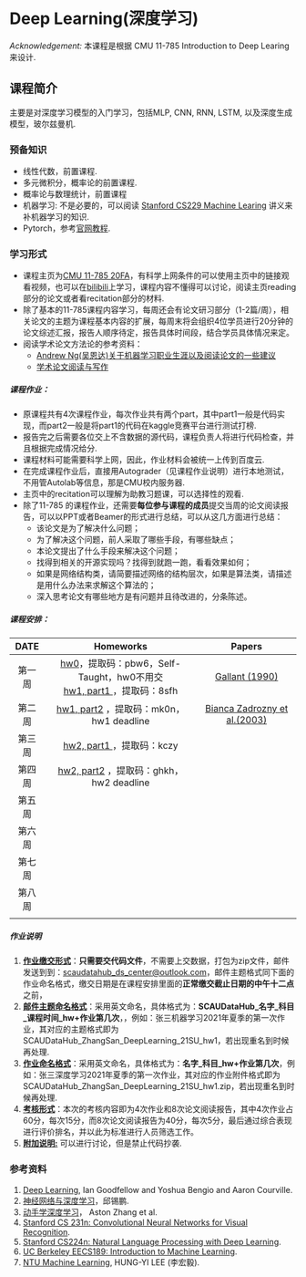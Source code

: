 # Deep Learning(深度学习)

*Acknowledgement:* 本课程是根据 CMU 11-785 Introduction to Deep Learing 来设计.

## 课程简介

主要是对深度学习模型的入门学习，包括MLP, CNN,  RNN, LSTM, 以及深度生成模型，玻尔兹曼机.

### 预备知识

- 线性代数，前置课程.
- 多元微积分，概率论的前置课程.
- 概率论与数理统计，前置课程
- 机器学习: 不是必要的，可以阅读 [Stanford CS229 Machine Learing](http://cs229.stanford.edu/) 讲义来补机器学习的知识.
- Pytorch，参考[官网教程](https://pytorch.org/tutorials/).

### 学习形式

- 课程主页为[CMU 11-785 20FA](http://deeplearning.cs.cmu.edu/F20/index.html)，有科学上网条件的可以使用主页中的链接观看视频，也可以在[bilibili](https://www.bilibili.com/video/BV1B5411G7Je?p=1)上学习，课程内容不懂得可以讨论，阅读主页reading部分的论文或者看recitation部分的材料.
- 除了基本的11-785课程内容学习，每周还会有论文研习部分（1-2篇/周），相关论文的主题为课程基本内容的扩展，每周末将会组织4位学员进行20分钟的论文综述汇报，报告人顺序待定，报告具体时间段，结合学员具体情况来定。
- 阅读学术论文方法论的参考资料：
  - [Andrew Ng(吴恩达)关于机器学习职业生涯以及阅读论文的一些建议](https://mp.weixin.qq.com/s/83V--4IdtOJ4pP-muEiUVw)
  - [学术论文阅读与写作](https://bicmr.pku.edu.cn/~wenzw/paper/read-paper-wenzw.pdf)

##### 课程作业：

- 原课程共有4次课程作业，每次作业共有两个part，其中part1一般是代码实现，而part2一般是将part1的代码在kaggle竞赛平台进行测试打榜.
- 报告完之后需要各位交上不含数据的源代码，课程负责人将进行代码检查，并且根据完成情况给分.
- 课程材料可能需要科学上网，因此，作业材料会被统一上传到百度云.
- 在完成课程作业后，直接用Autograder（见课程作业说明）进行本地测试，不用管Autolab等信息，那是CMU校内服务器.
- 主页中的recitation可以理解为助教习题课，可以选择性的观看.
- 除了11-785 的课程作业，还需要**每位参与课程的成员**提交当周的论文阅读报告，可以以PPT或者Beamer的形式进行总结，可以从这几方面进行总结：
  - 该论文是为了解决什么问题；
  - 为了解决这个问题，前人采取了哪些手段，有哪些缺点；
  - 本论文提出了什么手段来解决这个问题；
  - 找得到相关的开源实现吗？找得到就跑一跑，看看效果如何；
  - 如果是网络结构类，请简要描述网络的结构层次，如果是算法类，请描述是用什么办法来求解这个算法的；
  - 深入思考论文有哪些地方是有问题并且待改进的，分条陈述。

##### 课程安排：

| DATE |                           Homeworks                           | Papers |
| :---------------: | :------------: | :---------------: |
| 第一周 | [hw0](https://pan.baidu.com/s/15PKGnyyN-tmrrRFZ32hy3A)，提取码：pbw6，Self-Taught，hw0不用交<br/>[hw1, part1 ](https://pan.baidu.com/s/1uUwlqTE-rebrgbdyr2J73A)，提取码：8sfh | [Gallant (1990)](https://www.ling.upenn.edu/courses/Fall_2007/cogs501/Gallant1990.pdf) |
| 第二周 | [hw1, part2](https://pan.baidu.com/s/1_s6sFAxWYjfwF5Hf2tMIMA) ，提取码：mk0n，hw1 deadline | [Bianca Zadrozny et al.(2003)](https://hunch.net/~jl/projects/reductions/costing/finalICDM2003.pdf) |
| 第三周 | [hw2, part1 ](https://pan.baidu.com/s/1_O_AHZu8s19BypAaZqqlxQ)，提取码：kczy |  |
| 第四周 | [hw2, part2](https://pan.baidu.com/s/16LYxM7u38LhQMK49Wb8sYg) ，提取码：ghkh，hw2 deadline |  |
|    第五周    |  |  |
| 第六周 |  |  |
| 第七周 |  |  |
| 第八周 |  |        |
|           |                                                              |  |



##### 作业说明

1. **<u>作业缴交形式</u>**：**只需要交代码文件**，不需要上交数据，打包为zip文件，邮件发送到到：scaudatahub_ds_center@outlook.com，邮件主题格式同下面的作业命名格式，缴交日期是在课程安排里面的**正常缴交截止日期的中午十二点**之前，
2. **<u>邮件主题命名格式</u>**：采用英文命名，具体格式为：**SCAUDataHub\_名字\_科目\_课程时间\_hw+作业第几次**，，例如：张三机器学习2021年夏季的第一次作业，其对应的主题格式即为SCAUDataHub_ZhangSan_DeepLearning_21SU_hw1，若出现重名到时候再处理.
3. **<u>作业命名格式</u>**：采用英文命名，具体格式为：**名字\_科目\_hw+作业第几次**，例如：张三深度学习2021年夏季的第一次作业，其对应的作业附件格式即为SCAUDataHub_ZhangSan_DeepLearning_21SU_hw1.zip，若出现重名到时候再处理.
4. <u>**考核形式**</u>：本次的考核内容即为4次作业和8次论文阅读报告，其中4次作业占60分，每次15分，而8次论文阅读报告为40分，每次5分，最后通过综合表现进行评价排名，并以此为标准进行人员筛选工作。
5. **<u>附加说明:</u>** 可以进行讨论，但是禁止代码抄袭.

### 参考资料

1.  [Deep Learning](https://www.deeplearningbook.org/), Ian Goodfellow and Yoshua Bengio and Aaron Courville.
2.  [神经网络与深度学习](https://nndl.github.io/)，邱锡鹏.
3.  [动手学深度学习](https://zh.d2l.ai/)， Aston Zhang et al.
4.  [Stanford CS 231n: Convolutional Neural Networks for Visual Recognition](http://cs231n.stanford.edu/).
5.  [Stanford CS224n: Natural Language Processing with Deep Learning](http://web.stanford.edu/class/cs224n/).
6.  [UC Berkeley EECS189: Introduction to Machine Learning](https://www.eecs189.org/).
7.  [NTU Machine Learning](https://speech.ee.ntu.edu.tw/~hylee/ml/2021-spring.html), HUNG-YI LEE (李宏毅).

